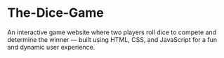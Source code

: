 # The-Dice-Game
An interactive game website where two players roll dice to compete and determine the winner — built using HTML, CSS, and JavaScript for a fun and dynamic user experience.
